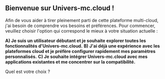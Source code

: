 ##  Bienvenue sur Univers-mc.cloud ! 

Afin de vous aider à tirer pleinement parti de cette plateforme multi-cloud, j'ai besoin de comprendre vos besoins et préférences. Pour commencer, veuillez choisir l'option qui correspond le mieux à votre situation actuelle :

**A) Je suis un utilisateur débutant et je souhaite explorer toutes les fonctionnalités d'Univers-mc.cloud.**
**B) J'ai déjà une expérience avec les plateformes cloud et je préfère configurer rapidement mes paramètres personnalisés.**
**C) Je souhaite intégrer Univers-mc.cloud avec mes applications existantes et me concentrer sur la compatibilité.**

Quel est votre choix ?


